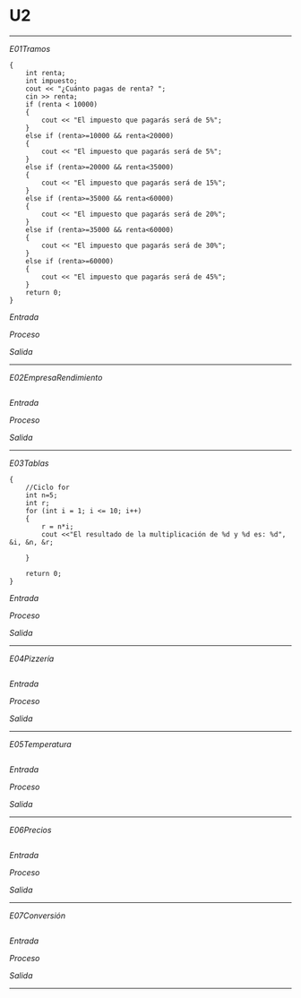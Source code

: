 # U2  
---
*E01Tramos*   
```
{
    int renta;
    int impuesto;
    cout << "¿Cuánto pagas de renta? ";
    cin >> renta;
    if (renta < 10000)
    {
        cout << "El impuesto que pagarás será de 5%";
    }
    else if (renta>=10000 && renta<20000)
    {
        cout << "El impuesto que pagarás será de 5%";
    }
    else if (renta>=20000 && renta<35000)
    {
        cout << "El impuesto que pagarás será de 15%";
    }
    else if (renta>=35000 && renta<60000)
    {
        cout << "El impuesto que pagarás será de 20%";
    }
    else if (renta>=35000 && renta<60000)
    {
        cout << "El impuesto que pagarás será de 30%";
    }
    else if (renta>=60000)
    {
        cout << "El impuesto que pagarás será de 45%";
    }
    return 0;
}
```
*Entrada*

*Proceso*

*Salida*

---
*E02EmpresaRendimiento*   
```

```
*Entrada*

*Proceso*

*Salida*

---
*E03Tablas*   
```
{
    //Ciclo for
    int n=5;
    int r;
    for (int i = 1; i <= 10; i++)
    {
        r = n*i;
        cout <<"El resultado de la multiplicación de %d y %d es: %d", &i, &n, &r;

    }
    
    return 0;
}
```
*Entrada*

*Proceso*

*Salida*

---
*E04Pizzería*   
```

```
*Entrada*

*Proceso*

*Salida*

---
*E05Temperatura*   
```

```
*Entrada*

*Proceso*

*Salida*

---
*E06Precios*   
```

```
*Entrada*

*Proceso*

*Salida*

---
*E07Conversión*   
```

```
*Entrada*

*Proceso*

*Salida*

---